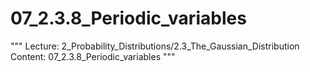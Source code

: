 # 07_2.3.8_Periodic_variables

"""
Lecture: 2_Probability_Distributions/2.3_The_Gaussian_Distribution
Content: 07_2.3.8_Periodic_variables
"""

